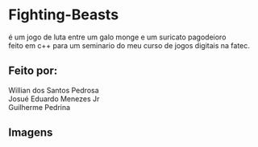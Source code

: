 # Fighting-Beasts

é um jogo de luta entre um galo monge e um suricato pagodeioro <br>
feito em c++ para um seminario do meu curso de jogos digitais na fatec.

<h2> Feito por:</h2>
<p>Willian dos Santos Pedrosa<br>
Josué Eduardo Menezes Jr<br>
Guilherme Pedrina</p>

<div>  
<h2>Imagens</h2>
  <img src "menu.jpg">

</div>
